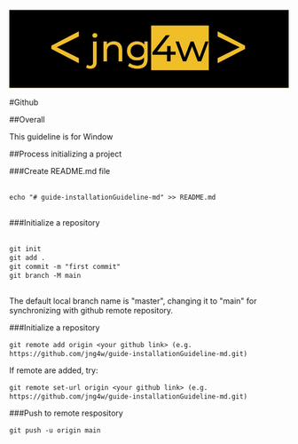 ![jng4w](../img/jng4w.jpg)

#Github

##Overall

<p>
This guideline is for Window
</p>

##Process initializing a project

###Create README.md file
<pre>
<code>
echo "# guide-installationGuideline-md" >> README.md
</code>
</pre>

###Initialize a repository
<pre>
<code>
git init
git add .
git commit -m "first commit"
git branch -M main
</code>
</pre>

<p>
The default local branch name is "master", changing it to "main" for synchronizing with github remote repository.
</p>

###Initialize a repository
```
git remote add origin <your github link> (e.g. https://github.com/jng4w/guide-installationGuideline-md.git)
```

If remote are added, try:

```
git remote set-url origin <your github link> (e.g. https://github.com/jng4w/guide-installationGuideline-md.git)
```
###Push to remote respository
```
git push -u origin main
```

